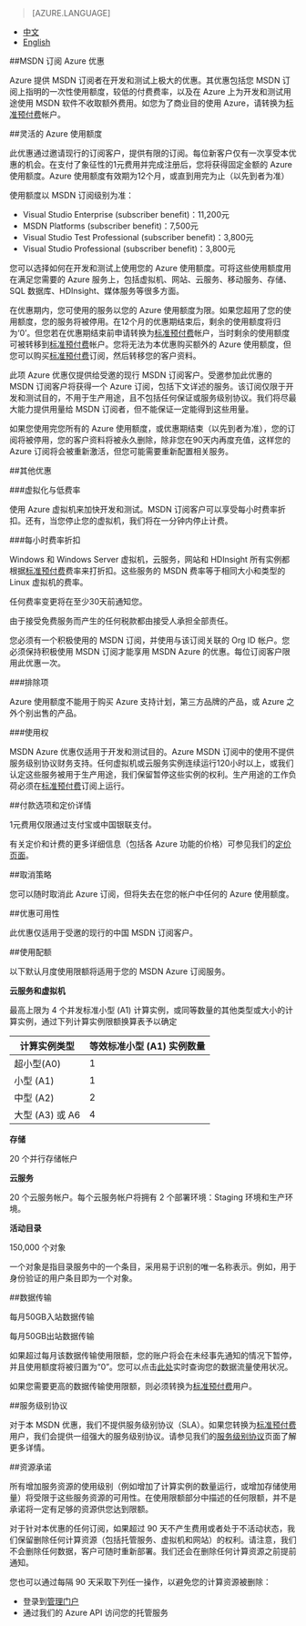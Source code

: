<properties
	pageTitle="优惠详情 - Microsoft Azure"
    description="优惠详情 - MSDN 订阅 Azure 优惠"
    services=""
    documentationCenter=""
    authors=""
    manager=""
    editor=""
    tags=""/>

<tags ms.service="legal" ms.date="" wacn.date="" wacn.lang="cn"/>

> [AZURE.LANGUAGE]
- [中文](/offers/ms-mc-arz-msdn/)
- [English](/offers/ms-mc-arz-msdn-en/)


##MSDN 订阅 Azure 优惠

Azure 提供 MSDN 订阅者在开发和测试上极大的优惠。其优惠包括您 MSDN 订阅上指明的一次性使用额度，较低的付费费率，以及在 Azure 上为开发和测试用途使用 MSDN 软件不收取额外费用。如您为了商业目的使用 Azure，请转换为[标准预付费](/offers/ms-mc-arz-33p/)帐户。

##灵活的 Azure 使用额度

此优惠通过邀请现行的订阅客户，提供有限的订阅。每位新客户仅有一次享受本优惠的机会。在支付了象征性的1元费用并完成注册后，您将获得固定金额的 Azure 使用额度。Azure 使用额度有效期为12个月，或直到用完为止（以先到者为准）

使用额度以 MSDN 订阅级别为准：

 - Visual Studio Enterprise (subscriber benefit)：11,200元
 - MSDN Platforms (subscriber benefit)：7,500元
 - Visual Studio Test Professional (subscriber benefit)：3,800元
 - Visual Studio Professional (subscriber benefit)：3,800元


您可以选择如何在开发和测试上使用您的 Azure 使用额度。可将这些使用额度用在满足您需要的 Azure 服务上，包括虚拟机、网站、云服务、移动服务、存储、SQL 数据库、HDInsight、媒体服务等很多方面。

在优惠期内，您可使用的服务以您的 Azure 使用额度为限。如果您超用了您的使用额度，您的服务将被停用。在12个月的优惠期结束后，剩余的使用额度将归为‘0’。但您若在优惠期结束前申请转换为[标准预付费](/offers/ms-mc-arz-33p/)帐户，当时剩余的使用额度可被转移到[标准预付费](/offers/ms-mc-arz-33p/)帐户。您将无法为本优惠购买额外的 Azure 使用额度，但您可以购买[标准预付费](/offers/ms-mc-arz-33p/)订阅，然后转移您的客户资料。

此项 Azure 优惠仅提供给受邀的现行 MSDN 订阅客户。受邀参加此优惠的 MSDN 订阅客户将获得一个 Azure 订阅，包括下文详述的服务。该订阅仅限于开发和测试目的，不用于生产用途，且不包括任何保证或服务级别协议。我们将尽最大能力提供用量给 MSDN 订阅者，但不能保证一定能得到这些用量。

如果您使用完您所有的 Azure 使用额度，或优惠期结束（以先到者为准），您的订阅将被停用，您的客户资料将被永久删除，除非您在90天内再度充值，这样您的 Azure 订阅将会被重新激活，但您可能需要重新配置相关服务。

##其他优惠

###虚拟化与低费率

使用 Azure 虚拟机来加快开发和测试。MSDN 订阅客户可以享受每小时费率折扣。还有，当您停止您的虚拟机，我们将在一分钟内停止计费。


###每小时费率折扣

Windows 和 Windows Server 虚拟机，云服务，网站和 HDInsight 所有实例都根据[标准预付费](/offers/ms-mc-arz-33p/)费率来打折扣。这些服务的 MSDN 费率等于相同大小和类型的 Linux 虚拟机的费率。

任何费率变更将在至少30天前通知您。

由于接受免费服务而产生的任何税款都由接受人承担全部责任。

您必须有一个积极使用的 MSDN 订阅，并使用与该订阅关联的 Org ID 帐户。您必须保持积极使用 MSDN 订阅才能享用 MSDN Azure 的优惠。每位订阅客户限用此优惠一次。


###排除项

Azure 使用额度不能用于购买 Azure 支持计划，第三方品牌的产品，或 Azure 之外个别出售的产品。

###使用权

MSDN Azure 优惠仅适用于开发和测试目的。Azure MSDN 订阅中的使用不提供服务级别协议财务支持。任何虚拟机或云服务实例连续运行120小时以上，或我们认定这些服务被用于生产用途，我们保留暂停这些实例的权利。生产用途的工作负荷必须在[标准预付费](/offers/ms-mc-arz-33p/)订阅上运行。

##付款选项和定价详情

1元费用仅限通过支付宝或中国银联支付。

有关定价和计费的更多详细信息（包括各 Azure 功能的价格）可参见我们的[定价页面](/pricing/overview/)。

##取消策略

您可以随时取消此 Azure 订阅，但将失去在您的帐户中任何的 Azure 使用额度。

##优惠可用性

此优惠仅适用于受邀的现行的中国 MSDN 订阅客户。

##使用配额

以下默认月度使用限额将适用于您的 MSDN Azure 订阅服务。

**云服务和虚拟机**

最高上限为 4 个并发标准小型 (A1) 计算实例，或同等数量的其他类型或大小的计算实例，通过下列计算实例限额换算表予以确定


|计算实例类型 |等效标准小型 (A1) 实例数量|
|------------|---------------------|
|超小型(A0)|1  |
|小型 (A1)| 1 |
|中型 (A2)| 2 |
|大型 (A3) 或 A6| 4 |

**存储**

20 个并行存储帐户

**云服务**

20 个云服务帐户。每个云服务帐户将拥有 2 个部署环境：Staging 环境和生产环境。

**活动目录**

150,000 个对象

一个对象是指目录服务中的一个条目，采用易于识别的唯一名称表示。例如，用于身份验证的用户条目即为一个对象。

##数据传输

每月50GB入站数据传输

每月50GB出站数据传输

如果超过每月该数据传输使用限额，您的账户将会在未经事先通知的情况下暂停，并且使用额度将被归置为“0”。您可以点击[此处](https://account.windowsazure.cn/Subscriptions/)实时查询您的数据流量使用状况。

如果您需要更高的数据传输使用限额，则必须转换为[标准预付费](/offers/ms-mc-arz-33p/)用户。

##服务级别协议

对于本 MSDN 优惠，我们不提供服务级别协议（SLA）。如果您转换为[标准预付费](/offers/ms-mc-arz-33p/)用户，我们会提供一组强大的服务级别协议。请参见我们的[服务级别协议](/support/legal/sla/)页面了解更多详情。

##资源承诺

所有增加服务资源的使用级别（例如增加了计算实例的数量运行，或增加存储使用量）将受限于这些服务资源的可用性。在使用限额部分中描述的任何限额，并不是承诺将一定有足够的资源供您达到限额。

对于针对本优惠的任何订阅，如果超过 90 天不产生费用或者处于不活动状态，我们保留删除任何计算资源（包括托管服务、虚拟机和网站）的权利。请注意，我们不会删除任何数据，客户可随时重新部署。我们还会在删除任何计算资源之前提前通知。

您也可以通过每隔 90 天采取下列任一操作，以避免您的计算资源被删除：

 - 登录到[管理门户](https://manage.windowsazure.cn/)
 - 通过我们的 Azure API 访问您的托管服务

